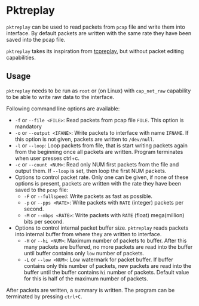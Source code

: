 # Pktreplay

`pktreplay` can be used to read packets from `pcap` file and write them into
interface. By default packets are written with the same rate they have been
saved into the pcap file.

`pktreplay` takes its inspiration from
[tcpreplay](https://tcpreplay.appneta.com), but without packet editing
capabilities.

## Usage

`pktreplay` needs to be run as `root` or (on Linux) with `cap_net_raw`
capability to be able to write raw data to the interface.

Following command line options are available:

- `-f` or `--file <FILE>`: Read packets from pcap file `FILE`. This option is
  mandatory
- `-o` or `--output <IFANE>`: Write packets to interface with name `IFNAME`. If
  this option is not given, packets are written to `/dev/null`.
- `-l` or `--loop`: Loop packets from file, that is start writing packets again
  from the beginning once all packets are written. Program terminates when user
  presses ctrl+c.
- `-c` or `--count <NUM>`: Read only NUM first packets from the file and output
  them. If `--loop` is set, then loop the first NUM packets.
- Options to control packet rate. Only one can be given, if none of these
  options is present, packets are written with the rate they have been saved to
  the `pcap` file:
  - `-F` or `--fullspeed`: Write packets as fast as possible.
  - `-p` or `--pps <RATE>`: Write packets with `RATE` (integer) packets per
    second.
  - `-M` or `--mbps <RATE>`: Write packets with `RATE` (float) mega(million)
    bits per second.
- Options to control internal packet buffer size. `pktreplay` reads packets into
  internal buffer from where they are written to interface.
  - `-H` or `--hi <NUM>`: Maximum number of packets to buffer. After this many
    packets are buffered, no more packets are read into the buffer until buffer
    contains only `low` number of packets.
  - `-L` or `--low <NUM>`: Low watermark for packet buffer. If buffer contains
    only this number of packets, new packets are read into the buffer until the
    buffer contains `hi` number of packets. Default value for this is half of
    the maximum number of packets.

After packets are written, a summary is written. The program can be terminated
by pressing `ctrl+C`.
